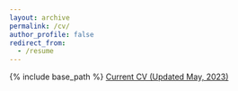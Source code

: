 ```yaml
---
layout: archive
permalink: /cv/
author_profile: false
redirect_from:
  - /resume
---
```


{% include base_path %}
[Current CV (Updated May, 2023)](/files/McCormack_cv.pdf)